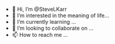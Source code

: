 - 👋 Hi, I’m @SteveLKarr
- 👀 I’m interested in the meaning of life...
- 🌱 I’m currently learning ...
- 💞️ I’m looking to collaborate on ...
- 📫 How to reach me ...

<!---
SteveLKarr/SteveLKarr is a ✨ special ✨ repository because its `README.md` (this file) appears on your GitHub profile.
You can click the Preview link to take a look at your changes.
--->

